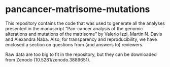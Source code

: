 # pancancer-matrisome-mutations

This repository contains the code that was used to generate all the analyses presented in the manuscript “Pan-cancer analysis of the genomic alterations and mutations of the matrisome” by Valerio Izzi, Martin N. Davis and Alexandra Naba. Also, for transparency and reproducibility, we have enclosed a section on questions from (and answers to) reviewers.

Raw data are too big to fit in the repository, but they can be downloaded from Zenodo (10.5281/zenodo.3889651).
